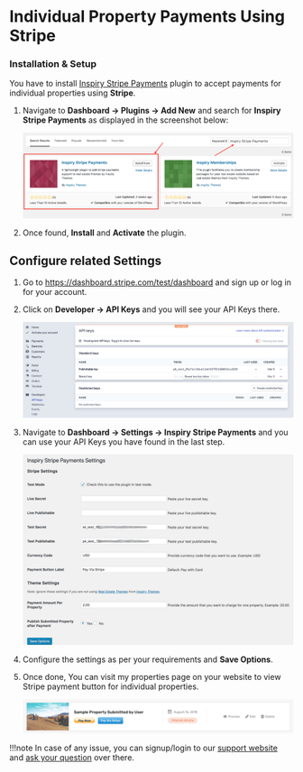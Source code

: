 # Individual Property Payments Using Stripe

### Installation & Setup

You have to install [Inspiry Stripe Payments](https://wordpress.org/plugins/inspiry-stripe-payments/) plugin to accept payments for individual properties using **Stripe**.

1. Navigate to **Dashboard → Plugins → Add New** and search for **Inspiry Stripe Payments** as displayed in the screenshot below: 
	
	![Inspiry Stripe Payments Plugin Install](images/other-features/inspiry-stripe-payments.png)

2. Once found, **Install** and **Activate**  the plugin.

## Configure related Settings

1. Go to https://dashboard.stripe.com/test/dashboard and sign up or log in for your account.

2. Click on **Developer &rarr; API Keys** and you will see your API Keys there.

	![Inspiry Stripe API Keys](images/other-features/stripe-api-keys.png)

3. Navigate to **Dashboard → Settings → Inspiry Stripe Payments** and you can use your API Keys you have found in the last step.
	
	![Inspiry Stripe Payments Settings](images/other-features/inspiry-stripe-payments-settings.png)

3. Configure the settings as per your requirements and **Save Options**.
 
4. Once done, You can visit my properties page on your website to view Stripe payment button for individual properties.
	
	![My Properties Payment Buttons](images/other-features/my-properties-payment-buttons.png)
	
!!!note
	In case of any issue, you can signup/login to our [support website](https://support.inspirythemes.com/login-register/) and [ask your question](https://support.inspirythemes.com/ask-question/) over there.
